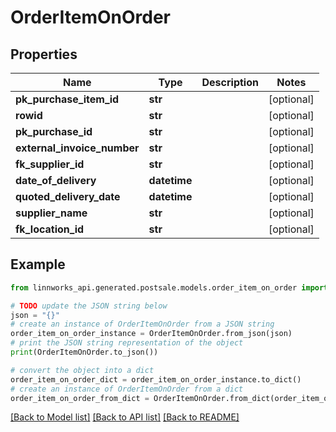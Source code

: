 # OrderItemOnOrder


## Properties

Name | Type | Description | Notes
------------ | ------------- | ------------- | -------------
**pk_purchase_item_id** | **str** |  | [optional] 
**rowid** | **str** |  | [optional] 
**pk_purchase_id** | **str** |  | [optional] 
**external_invoice_number** | **str** |  | [optional] 
**fk_supplier_id** | **str** |  | [optional] 
**date_of_delivery** | **datetime** |  | [optional] 
**quoted_delivery_date** | **datetime** |  | [optional] 
**supplier_name** | **str** |  | [optional] 
**fk_location_id** | **str** |  | [optional] 

## Example

```python
from linnworks_api.generated.postsale.models.order_item_on_order import OrderItemOnOrder

# TODO update the JSON string below
json = "{}"
# create an instance of OrderItemOnOrder from a JSON string
order_item_on_order_instance = OrderItemOnOrder.from_json(json)
# print the JSON string representation of the object
print(OrderItemOnOrder.to_json())

# convert the object into a dict
order_item_on_order_dict = order_item_on_order_instance.to_dict()
# create an instance of OrderItemOnOrder from a dict
order_item_on_order_from_dict = OrderItemOnOrder.from_dict(order_item_on_order_dict)
```
[[Back to Model list]](../README.md#documentation-for-models) [[Back to API list]](../README.md#documentation-for-api-endpoints) [[Back to README]](../README.md)


